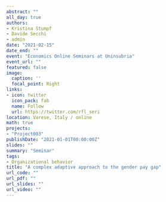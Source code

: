 ```yaml
---
abstract: ""
all_day: true
authors:
- Kristina Stumpf
- Davide Secchi
- admin
date: "2021-02-15"
date_end: ""
event: "Economics Online Seminars at Uninsubria"
event_url: ""
featured: false
image:
  caption: ''
  focal_point: Right
links:
- icon: twitter
  icon_pack: fab
  name: Follow
  url: https://twitter.com/rfl_seri
location: Varese, Italy / online
math: true
projects:
- "Project003"
publishDate: "2021-01-01T00:00:00Z"
slides: ""
summary: "Seminar"
tags:
- Organizational behavior
title: "A complex adaptive approach to the gender pay gap"
url_code: ""
url_pdf: ""
url_slides: ""
url_video: ""
---
```

